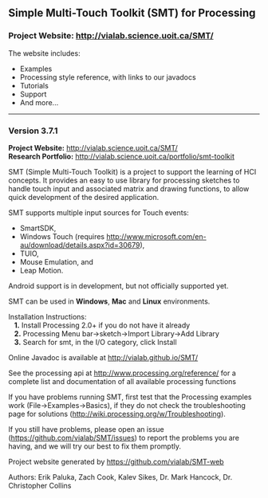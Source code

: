 ## Simple Multi-Touch Toolkit (SMT) for Processing

### Project Website: http://vialab.science.uoit.ca/SMT/

The website includes:

 * Examples
 * Processing style reference, with links to our javadocs
 * Tutorials
 * Support
 * And more...

--------------------------------------------

### Version 3.7.1

**Project Website:** http://vialab.science.uoit.ca/SMT/  
**Research Portfolio:** http://vialab.science.uoit.ca/portfolio/smt-toolkit  

SMT (Simple Multi-Touch Toolkit) is a project to support the learning of HCI concepts.
It provides an easy to use library for processing sketches to handle touch input and associated matrix and drawing functions, to allow quick development of the desired application.

SMT supports multiple input sources for Touch events:  
* SmartSDK,  
* Windows Touch (requires http://www.microsoft.com/en-au/download/details.aspx?id=30679), 
* TUIO, 
* Mouse Emulation, and 
* Leap Motion.

Android support is in development, but not officially supported yet.  

SMT can be used in **Windows**, **Mac** and **Linux** environments.  
  
Installation Instructions:  
&nbsp;&nbsp; **1.**  Install Processing 2.0+ if you do not have it already  
&nbsp;&nbsp; **2.**  Processing Menu bar->sketch->Import Library->Add Library  
&nbsp;&nbsp; **3.**  Search for smt, in the I/O category, click Install  

Online Javadoc is available at http://vialab.github.io/SMT/

See the processing api at http://www.processing.org/reference/ for a complete list and documentation of all available processing functions

If you have problems running SMT, first test that the Processing examples work (File->Examples->Basics), if they do not check the troubleshooting page for solutions (http://wiki.processing.org/w/Troubleshooting).

If you still have problems, please open an issue (https://github.com/vialab/SMT/issues) to report the problems you are having, and we will try our best to fix them promptly.

Project website generated by https://github.com/vialab/SMT-web

Authors: Erik Paluka, Zach Cook, Kalev Sikes, Dr. Mark Hancock, Dr. Christopher Collins
